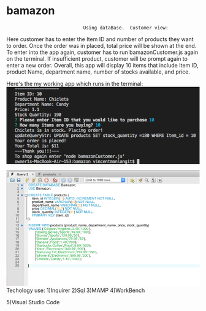 # bamazon

                                Using dataBase.  Customer view:
Here customer has to enter the Item ID and number of products they want to order.  Once the order was in placed, total price will be shown at the end. 
To enter into the app again, customer has to run bamazonCustomer.js again on the terminal.
If insufficient product, customer will be prompt again to enter a new order.
Overall, this app will display 10 items that include Item ID, product Name, department name, number of stocks available, and price.

Here's the my working app which runs in the terminal:
![alt text](https://github.com/AbrahamTesla/bamazon/blob/master/WorkingAppSample1.png)

![alt text](https://github.com/AbrahamTesla/bamazon/blob/master/WorkBench%20picture.png)
Techology use:
1)Inquirer
2)Sql
3)MAMP
4)WorkBench

5)Visual Studio Code

